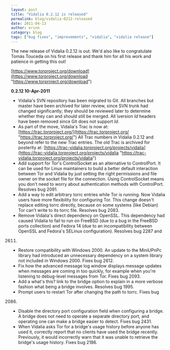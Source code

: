 ```yaml
---
layout: post
title: "Vidalia 0.2.12 is released"
permalink: blog/vidalia-0212-released
date: 2011-04-13
author: erinn
category: blog
tags: ["bug fixes", "improvements", "vidalia", "vidalia release"]
---
```


The new release of Vidalia 0.2.12 is out. We'd also like to congratulate Tomás Touceda on his first release and thank him for all his work and patience in getting this out!

[https://www.torproject.org/download](https://www.torproject.org/download "https://www.torproject.org/download")

**0.2.12 10-Apr-2011**

- Vidalia's SVN repository has been migrated to Git. All branches but
 master have been archived for later review, since SVN trunk had changed
 significantly; they should be reviewed later to determine whether
 they can and should still be merged. All \version $Id$ headers have been
 removed since Git does not support $Id$.
- As part of the move, Vidalia's Trac is now at:
 [https://trac.torproject.org/](https://trac.torproject.org/ "https://trac.torproject.org/")
 All Trac numbers in Vidalia 0.2.12 and beyond refer to the new Trac
 entries. The old Trac is archived for posterity at:
 [https://trac-vidalia.torproject.org/projects/vidalia](https://trac-vidalia.torproject.org/projects/vidalia "https://trac-vidalia.torproject.org/projects/vidalia")
- Add support for Tor's ControlSocket as an alternative to ControlPort. It
 can be used for Linux maintainers to build a better default interaction
 between Tor and Vidalia by just setting the right permissions and file
 owner on the socket file for the connection. Using ControlSocket means
 you don't need to worry about authentication methods with ControlPort.
 Resolves bug 2091.
- Add a way to edit arbitrary torrc entries while Tor is running. Now
 Vidalia users have more flexibility for configuring Tor. This change
 doesn't replace editing torrc directly, because on some systems
 (like Debian) Tor can't write to its torrc file. Resolves bug 2083.
- Remove Vidalia's direct dependency on OpenSSL. This dependency had
 caused Vidalia to fail to run on FreeBSD (due to a bug in the FreeBSD
 ports collection) and Fedora 14 (due to an incompatibility between
 OpenSSL and Fedora's SELinux configuration). Resolves bug 2287 and
 2611.
- Restore compatibility with Windows 2000. An update to the MiniUPnPc
 library had introduced an unnecessary dependency on a system library
 not included in Windows 2000. Fixes bug 2612.
- Fix how the advanced message log window displays message updates when
 messages are coming in too quickly, for example when you're listening
 to debug-level messages from Tor. Fixes bug 2093.
- Add a what's this? link to the bridge option to explain in a more verbose
 fashion what being a bridge involves. Resolves bug 1995.
- Prompt users to restart Tor after changing the path to torrc. Fixes bug
 2086.
- Disable the directory port configuration field when configuring a
 bridge. A bridge does not need to operate a separate directory port,
 and operating one can make a bridge easier to detect. Fixes bug 2431.
- When Vidalia asks Tor for a bridge's usage history before anyone has
 used it, correctly report that no clients have used the bridge recently.
 Previously, it would incorrectly warn that it was unable to retrieve the
 bridge's usage history. Fixes bug 2186.

